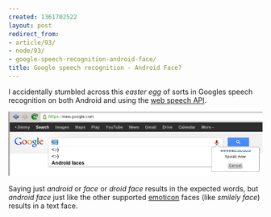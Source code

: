 ```yaml
---
created: 1361702522
layout: post
redirect_from:
- article/93/
- node/93/
- google-speech-recognition-android-face/
title: Google speech recognition - Android Face?
---
```

I accidentally stumbled across this _easter egg_ of sorts in Googles speech recognition on both Android and using the [web speech API](http://www.google.com/intl/en/chrome/demos/speech.html).

![Google speech recognition - Android Face](/files/webspeech-android-face.png)

Saying just _android_ or _face_ or _droid face_ results in the expected words, but _android face_ just like the other supported [emoticon](http://en.wikipedia.org/wiki/Emoticon) faces (like _smilely face_) results in a text face.

